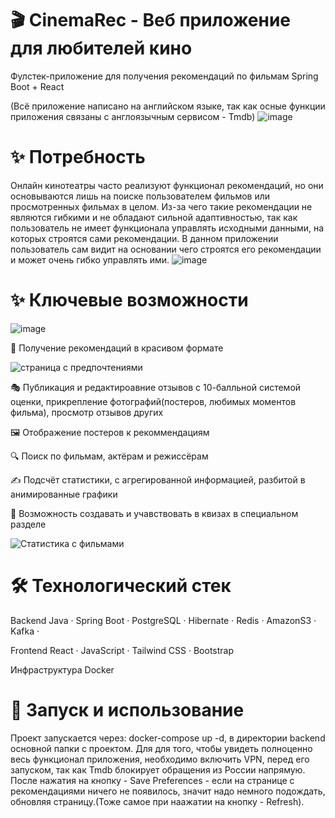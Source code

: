 # 🎬 CinemaRec - Веб приложение для любителей кино
Фулстек-приложение для получения рекомендаций по фильмам
Spring Boot + React

(Всё приложение написано на английском языке, так как осные функции приложения связаны с англоязычным
сервисом - Tmdb)
![image](https://github.com/user-attachments/assets/4cef5b58-8977-4834-ac7b-933df88d0c51)

# ✨ Потребность
Онлайн кинотеатры часто реализуют функционал рекомендаций, но они основываются лишь на поиске пользователем фильмов или просмотренных фильмах в целом.
Из-за чего такие рекомендации не являются гибкими и не обладают сильной адаптивностью, так как пользователь не имеет функционала управлять исходными данными,
на которых строятся сами рекомендации. В данном приложении пользователь сам видит на основании чего строятся его рекомендации и может очень гибко управлять ими.
![image](https://github.com/user-attachments/assets/cf044caf-b126-4fda-9fbe-4e4d0728c0bb)

# ✨ Ключевые возможности
![image](https://github.com/user-attachments/assets/06c174e9-f2d6-477e-92f2-99e4d0650523)

🎥 Получение рекомендаций в красивом формате

![страница с предпочтениями](https://github.com/user-attachments/assets/4902034b-cffb-4157-a033-2ee7cbb39e17)


🎭 Публикация и редактироавние отзывов с 10-балльной системой оценки, прикрепление фотографий(постеров, любимых моментов фильма), просмотр отзывов других

🖼️ Отображение постеров к рекоммендациям

🔍 Поиск по фильмам, актёрам и режиссёрам

✍️ Подсчёт статистики, с агрегированной информацией, разбитой в анимированные графики

🚀 Возможность создавать и учавствовать в квизах в специальном разделе

![Статистика с фильмами](https://github.com/user-attachments/assets/cf5d73d7-fe99-462e-a63f-032ec539820a)


# 🛠 Технологический стек
Backend
Java · Spring Boot · PostgreSQL · Hibernate · Redis · AmazonS3 ·  Kafka ·

Frontend
React · JavaScript · Tailwind CSS · Bootstrap

Инфраструктура
Docker 

# 🚀 Запуск и использование
Проект запускается через:
docker-compose up -d, в директории backend основной папки с проектом.
Для для того, чтобы увидеть полноценно весь функционал приложения, необходимо включить
VPN, перед его запуском, так как Tmdb блокирует обращения из России напрямую.
После нажатия на кнопку - Save Preferences - если на странице с рекомендациями ничего не появилось, значит 
надо немного подождать, обновляя страницу.(Тоже самое при наажатии на кнопку - Refresh).
